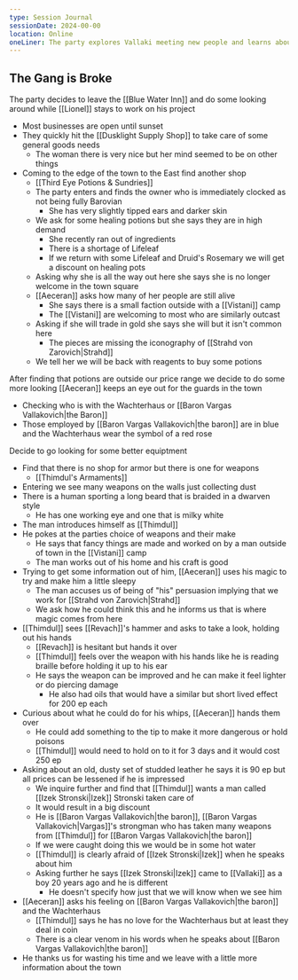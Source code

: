 ```yaml
---
type: Session Journal
sessionDate: 2024-00-00
location: Online
oneLiner: The party explores Vallaki meeting new people and learns about a church secret
---
```

##  The Gang is Broke
The party decides to leave the [[Blue Water Inn]] and do some looking around while [[Lionel]] stays to work on his project
- Most businesses are open until sunset
- They quickly hit the [[Dusklight Supply Shop]] to take care of some general goods needs
	- The woman there is very nice but her mind seemed to be on other things
- Coming to the edge of the town to the East find another shop
	- [[Third Eye Potions & Sundries]] 
	- The party enters and finds the owner who is immediately clocked as not being fully Barovian 
		- She has very slightly tipped ears and darker skin
	- We ask for some healing potions but she says they are in high demand
		- She recently ran out of ingredients
		- There is a shortage of Lifeleaf
		- If we return with some Lifeleaf and Druid's Rosemary we will get a discount on healing pots 
	- Asking why she is all the way out here she says she is no longer welcome in the town square
	- [[Aeceran]] asks how many of her people are still alive
		- She says there is a small faction outside with a [[Vistani]] camp
		- The [[Vistani]] are welcoming to most who are similarly outcast
	- Asking if she will trade in gold she says she will but it isn't common here
		- The pieces are missing the iconography of [[Strahd von Zarovich|Strahd]] 
	- We tell her we will be back with reagents to buy some potions 

After finding that potions are outside our price range we decide to do some more looking 
[[Aeceran]] keeps an eye out for the guards in the town
- Checking who is with the Wachterhaus or [[Baron Vargas Vallakovich|the Baron]] 
- Those employed by [[Baron Vargas Vallakovich|the baron]] are in blue and the Wachterhaus wear the symbol of a red rose

Decide to go looking for some better equiptment
- Find that there is no shop for armor but there is one for weapons
	- [[Thimdul's Armaments]]
- Entering we see many weapons on the walls just collecting dust 
- There is a human sporting a long beard that is braided in a dwarven style
	- He has one working eye and one that is milky white
- The man introduces himself as [[Thimdul]] 
- He pokes at the parties choice of weapons and their make
	- He says that fancy things are made and worked on by a man outside of town in the [[Vistani]] camp
	- The man works out of his home and his craft is good 
- Trying to get some information out of him, [[Aeceran]] uses his magic to try and make him a little sleepy
	- The man accuses us of being of "his" persuasion implying that we work for [[Strahd von Zarovich|Strahd]] 
	- We ask how he could think this and he informs us that is where magic comes from here
- [[Thimdul]] sees [[Revach]]'s hammer and asks to take a look, holding out his hands
	- [[Revach]] is hesitant but hands it over
	- [[Thimdul]] feels over the weapon with his hands like he is reading braille before holding it up to his ear 
	- He says the weapon can be improved and he can make it feel lighter or do piercing damage
		- He also had oils that would have a similar but short lived effect for 200 ep each
- Curious about what he could do for his whips, [[Aeceran]] hands them over
	- He could add something to the tip to make it more dangerous or hold poisons
	- [[Thimdul]] would need to hold on to it for 3 days and it would cost 250 ep
- Asking about an old, dusty set of studded leather he says it is 90 ep but all prices can be lessened if he is impressed
	- We inquire further and find that [[Thimdul]] wants a man called [[Izek Stronski|Izek]] Stronski taken care of
	- It would result in a big discount 
	- He is [[Baron Vargas Vallakovich|the baron]], [[Baron Vargas Vallakovich|Vargas]]'s strongman who has taken many weapons from [[Thimdul]] for [[Baron Vargas Vallakovich|the baron]]
	- If we were caught doing this we would be in some hot water 
	- [[Thimdul]] is clearly afraid of [[Izek Stronski|Izek]] when he speaks about him 
	- Asking further he says [[Izek Stronski|Izek]] came to [[Vallaki]] as a boy 20 years ago and he is different
		- He doesn't specify how just that we will know when we see him 
- [[Aeceran]] asks his feeling on [[Baron Vargas Vallakovich|the baron]] and the Wachterhaus 
	- [[Thimdul]] says he has no love for the Wachterhaus but at least they deal in coin 
	- There is a clear venom in his words when he speaks about [[Baron Vargas Vallakovich|the baron]] 
- He thanks us for wasting his time and we leave with a little more information about the town

